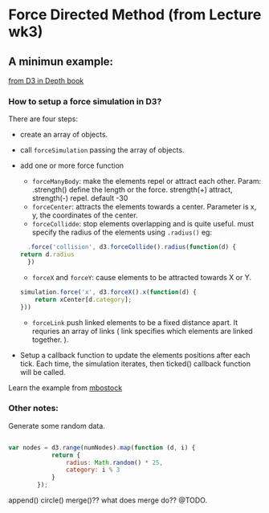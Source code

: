 # Force Directed Method (from Lecture wk3)

## A minimun example:
[from D3 in Depth book](http://d3indepth.com/force-layout/)

### How to setup a force simulation in D3?

There are four steps:
* create an array of objects. 
* call `forceSimulation` passing the array of objects. 
* add one or more force function
    * `forceManyBody`: make the elements repel or attract each other. Param: .strength() define the length or the force. strength(+) attract, strength(-) repel. default -30
    * `forceCenter`: attracts the elements towards a center. Parameter is x, y, the coordinates of the center.  
    * `forceCollidde`: stop elements overlapping and is quite useful. must specify the radius of the elements using `.radius()` eg:

    ```javascript
      .force('collision', d3.forceCollide().radius(function(d) {
    return d.radius
      })
    ```
    * `forceX` and `forceY`: cause elements to be attracted towards X or Y.

    ```javascript
    simulation.force('x', d3.forceX().x(function(d) {
        return xCenter[d.category];
    }))
    ```
    * `forceLink` push linked elements to be a fixed distance apart. It requries an array of links ( link specifies which elements are linked together. ).


* Setup a callback function to update the elements positions after each tick. Each time, the simulation iterates, then ticked() callback function will be called. 



Learn the example from [mbostock](https://bl.ocks.org/mbostock/4062045)


### Other notes:

Generate some random data. 
```javascript

var nodes = d3.range(numNodes).map(function (d, i) {
            return {
                radius: Math.random() * 25,
                category: i % 3
            }
        });
```

append() circle() merge()?? what does merge do??  @TODO.